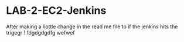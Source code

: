 # LAB-2-EC2-Jenkins

After making a liottle change in the read me file to if the jenkins hits the trigegr ! 
fdgdgdgdfg
wefwef
